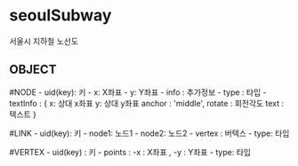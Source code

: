 # seoulSubway
서울시 지하철 노선도

## OBJECT
#NODE
	- uid(key):  키
	- x: X좌표
	- y: Y좌표
	- info : 추가정보
	- type : 타입
	- textInfo : {
		x: 상대 x좌표
		y: 상대 y좌표
		anchor : 'middle',
		rotate : 회전각도
		text : 텍스트 
	}

#LINK
	- uid(key): 키
	- node1: 노드1
	- node2: 노드2
	- vertex : 버텍스
	- type: 타입

#VERTEX
	- uid(key) : 키
	- points : 
		-x : X좌표 , -y : Y좌표
	- type: 타입

